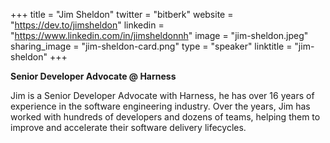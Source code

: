 +++
title = "Jim Sheldon"
twitter = "bitberk"
website = "https://dev.to/jimsheldon"
linkedin = "https://www.linkedin.com/in/jimsheldonnh"
image = "jim-sheldon.jpeg"
sharing_image = "jim-sheldon-card.png"
type = "speaker"
linktitle = "jim-sheldon"
+++

**Senior Developer Advocate @ Harness**

Jim is a Senior Developer Advocate with Harness, he has over 16 years of experience in the software engineering industry. Over the years, Jim has worked with hundreds of developers and dozens of teams, helping them to improve and accelerate their software delivery lifecycles.